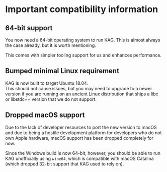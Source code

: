 # Important compatibility information

## 64-bit support

You now need a 64-bit operating system to run KAG. This is almost always the case already, but it is worth mentioning.

This comes with simpler tooling support for us and enhances performance.

## Bumped minimal Linux requirement

KAG is now built to target Ubuntu 18.04.  
This should not cause issues, but you may need to upgrade to a newer version if you are running on an ancient Linux distribution that ships a libc or libstdc++ version that we do not support.

## Dropped macOS support

Due to the lack of developer resources to port the new version to macOS and due to being a hostile development platform for developers who do not own Apple hardware, macOS support has been dropped completely for now.

Since the Windows build is now 64-bit, however, you should be able to run KAG unofficially using `wine64`, which is compatible with macOS Catalina (which dropped 32-bit support that KAG used to rely on).